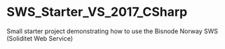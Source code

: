 # SWS_Starter_VS_2017_CSharp
Small starter project demonstrating how to use the Bisnode Norway SWS (Soliditet Web Service)
